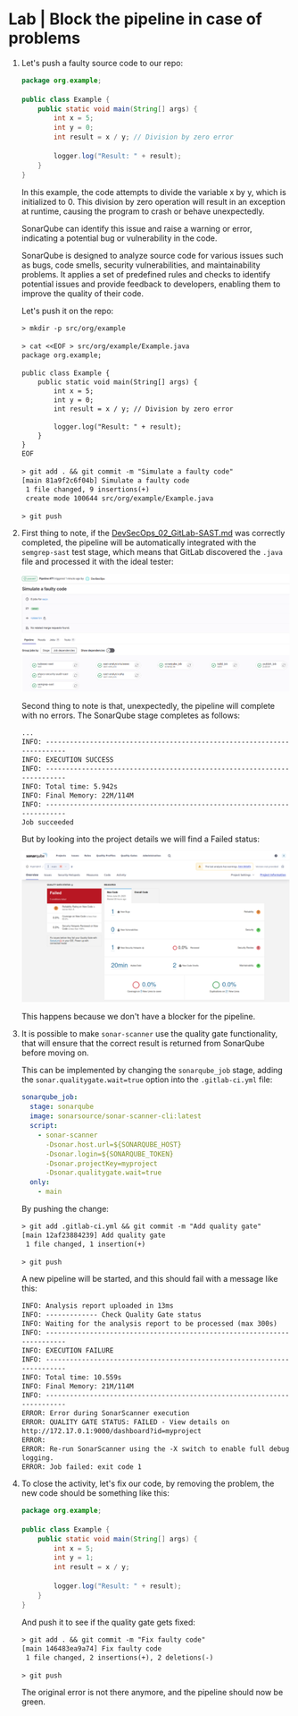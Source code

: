 # Lab | Block the pipeline in case of problems

1. Let's push a faulty source code to our repo:

   ```java
   package org.example;

   public class Example {
       public static void main(String[] args) {
           int x = 5;
           int y = 0;
           int result = x / y; // Division by zero error

           logger.log("Result: " + result);
       }
   }
   ```

   In this example, the code attempts to divide the variable x by y, which is
   initialized to 0. This division by zero operation will result in an exception
   at runtime, causing the program to crash or behave unexpectedly.

   SonarQube can identify this issue and raise a warning or error, indicating a
   potential bug or vulnerability in the code.

   SonarQube is designed to analyze source code for various issues such as bugs,
   code smells, security vulnerabilities, and maintainability problems.
   It applies a set of predefined rules and checks to identify potential issues
   and provide feedback to developers, enabling them to improve the quality of
   their code.

   Let's push it on the repo:

   ```
   > mkdir -p src/org/example

   > cat <<EOF > src/org/example/Example.java
   package org.example;

   public class Example {
       public static void main(String[] args) {
           int x = 5;
           int y = 0;
           int result = x / y; // Division by zero error

           logger.log("Result: " + result);
       }
   }
   EOF

   > git add . && git commit -m "Simulate a faulty code"
   [main 81a9f2c6f04b] Simulate a faulty code
    1 file changed, 9 insertions(+)
    create mode 100644 src/org/example/Example.java

   > git push
   ```

2. First thing to note, if the [DevSecOps_02_GitLab-SAST.md](DevSecOps_02_GitLab-SAST.md)
   was correctly completed, the pipeline will be automatically integrated with
   the `semgrep-sast` test stage, which means that GitLab discovered the `.java`
   file and processed it with the ideal tester:

   ![DevSecOps_05_Simulate-Code-Problem_GitLab-CI.png](images/DevSecOps_05_Simulate-Code-Problem_GitLab-CI.png)

   Second thing to note is that, unexpectedly, the pipeline will complete with
   no errors. The SonarQube stage completes as follows:

   ```
   ...
   INFO: ------------------------------------------------------------------------
   INFO: EXECUTION SUCCESS
   INFO: ------------------------------------------------------------------------
   INFO: Total time: 5.942s
   INFO: Final Memory: 22M/114M
   INFO: ------------------------------------------------------------------------
   Job succeeded
   ```

   But by looking into the project details we will find a Failed status:

   ![DevSecOps_05_Simulate-Code-Problem_Sonarqube-Code-Failure.png](images/DevSecOps_05_Simulate-Code-Problem_Sonarqube-Code-Failure.png)

   This happens because we don't have a blocker for the pipeline.

3. It is possible to make `sonar-scanner` use the quality gate functionality,
   that will ensure that the correct result is returned from SonarQube before
   moving on.

   This can be implemented by changing the `sonarqube_job` stage, adding the
   `sonar.qualitygate.wait=true` option into the `.gitlab-ci.yml` file:

   ```yaml
   sonarqube_job:
     stage: sonarqube
     image: sonarsource/sonar-scanner-cli:latest
     script:
       - sonar-scanner
         -Dsonar.host.url=${SONARQUBE_HOST}
         -Dsonar.login=${SONARQUBE_TOKEN}
         -Dsonar.projectKey=myproject
         -Dsonar.qualitygate.wait=true
     only:
       - main
   ```

   By pushing the change:

   ```
   > git add .gitlab-ci.yml && git commit -m "Add quality gate"
   [main 12af23884239] Add quality gate
    1 file changed, 1 insertion(+)

   > git push
   ```

   A new pipeline will be started, and this should fail with a message like
   this:

   ```console
   INFO: Analysis report uploaded in 13ms
   INFO: ------------- Check Quality Gate status
   INFO: Waiting for the analysis report to be processed (max 300s)
   INFO: ------------------------------------------------------------------------
   INFO: EXECUTION FAILURE
   INFO: ------------------------------------------------------------------------
   INFO: Total time: 10.559s
   INFO: Final Memory: 21M/114M
   INFO: ------------------------------------------------------------------------
   ERROR: Error during SonarScanner execution
   ERROR: QUALITY GATE STATUS: FAILED - View details on http://172.17.0.1:9000/dashboard?id=myproject
   ERROR:
   ERROR: Re-run SonarScanner using the -X switch to enable full debug logging.
   ERROR: Job failed: exit code 1
   ```

4. To close the activity, let's fix our code, by removing the problem, the new
   code should be something like this:

   ```java
   package org.example;

   public class Example {
       public static void main(String[] args) {
           int x = 5;
           int y = 1;
           int result = x / y;

           logger.log("Result: " + result);
       }
   }
   ```

   And push it to see if the quality gate gets fixed:

   ```console
   > git add . && git commit -m "Fix faulty code"
   [main 146483ea9a74] Fix faulty code
    1 file changed, 2 insertions(+), 2 deletions(-)

   > git push
   ```

   The original error is not there anymore, and the pipeline should now be
   green.

